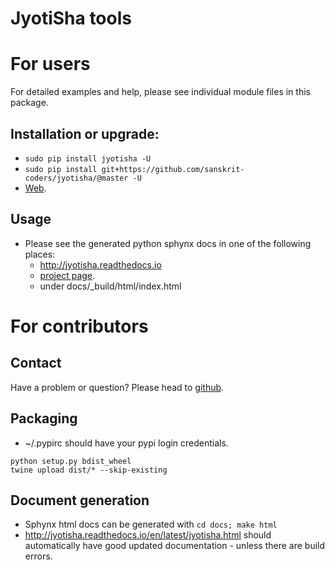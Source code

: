 JyotiSha tools
==============
# For users
For detailed examples and help, please see individual module files in this package.

## Installation or upgrade:
* `sudo pip install jyotisha -U`
* `sudo pip install git+https://github.com/sanskrit-coders/jyotisha/@master -U`
* [Web](https://pypi.python.org/pypi/jyotisha).

## Usage
- Please see the generated python sphynx docs in one of the following places:
    - http://jyotisha.readthedocs.io
    - [project page](https://sanskrit-coders.github.io/jyotisha/build/html/jyotisha.html).
    - under docs/_build/html/index.html

# For contributors
## Contact
Have a problem or question? Please head to [github](https://github.com/sanskrit-coders/jyotisha).

## Packaging
* ~/.pypirc should have your pypi login credentials.
```
python setup.py bdist_wheel
twine upload dist/* --skip-existing
```

## Document generation
- Sphynx html docs can be generated with `cd docs; make html`
- http://jyotisha.readthedocs.io/en/latest/jyotisha.html should automatically have good updated documentation - unless there are build errors.
